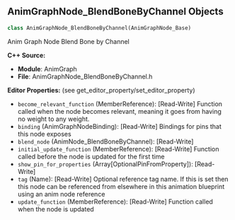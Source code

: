 ## AnimGraphNode_BlendBoneByChannel Objects

```python
class AnimGraphNode_BlendBoneByChannel(AnimGraphNode_Base)
```

Anim Graph Node Blend Bone by Channel

**C++ Source:**

- **Module**: AnimGraph
- **File**: AnimGraphNode_BlendBoneByChannel.h

**Editor Properties:** (see get_editor_property/set_editor_property)

- ``become_relevant_function`` (MemberReference):  [Read-Write] Function called when the node becomes relevant, meaning it goes from having no weight to any weight.
- ``binding`` (AnimGraphNodeBinding):  [Read-Write] Bindings for pins that this node exposes
- ``blend_node`` (AnimNode_BlendBoneByChannel):  [Read-Write]
- ``initial_update_function`` (MemberReference):  [Read-Write] Function called before the node is updated for the first time
- ``show_pin_for_properties`` (Array[OptionalPinFromProperty]):  [Read-Write]
- ``tag`` (Name):  [Read-Write] Optional reference tag name. If this is set then this node can be referenced from elsewhere in this animation blueprint using an anim node reference
- ``update_function`` (MemberReference):  [Read-Write] Function called when the node is updated

<a id="unreal.AnimGraphNode_BlendListBase"></a>